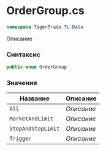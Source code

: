 
# OrderGroup.cs
```csharp
namespace TigerTrade.Tc.Data
```



Описание

### Синтаксис
```csharp
public enum OrderGroup
```


### Значения
| Название | Описание |
| --- | --- |
| `All` | *Описание* |
| `MarketAndLimit` | *Описание* |
| `StopAndStopLimit` | *Описание* |
| `Trigger` | *Описание* |



